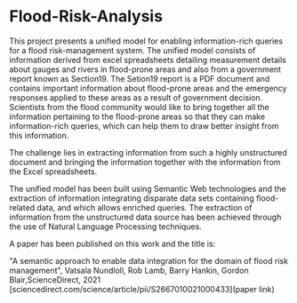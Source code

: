 # Flood-Risk-Analysis
This project presents a unified model for enabling information-rich queries for a flood risk-management system. The unified model consists of information derived from excel spreadsheets detailing measurement details about gauges and rivers in flood-prone areas and also from a government report known as Section19. The Setion19 report is a PDF document and contains important information about flood-prone areas and the emergency responses applied to these areas as a result of government decision. Scientists from the flood community would like to bring together all the information pertaining to the flood-prone areas so that they can make information-rich queries, which can help them to draw better insight from this information. 

The challenge lies in extracting information from such a highly unstructured document and bringing the information together with the information from the Excel spreadsheets. 


The unified model has been built using Semantic Web technologies and the extraction of information integrating disparate data sets containing flood-related data, and which allows enriched queries. The extraction of information from the unstructured data source has been achieved through the use of Natural Language Processing techniques. 

A paper has been published on this work and the title is:

"A semantic approach to enable data integration for the domain of flood risk management", Vatsala Nundloll, Rob Lamb, Barry Hankin, Gordon Blair,ScienceDirect, 2021  [sciencedirect.com/science/article/pii/S2667010021000433](paper link)
